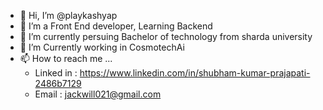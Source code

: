 - 👋 Hi, I’m @playkashyap
- 👀 I’m a Front End developer, Learning Backend
- 🌱 I’m currently persuing Bachelor of technology from sharda university
- 💞️ I’m Currently working in CosmotechAi
- 📫 How to reach me ...<br>
  - Linked in :  https://www.linkedin.com/in/shubham-kumar-prajapati-2486b7129<br>
  - Email : jackwill021@gmail.com

<!---
playkashyap/playkashyap is a ✨ special ✨ repository because its `README.md` (this file) appears on your GitHub profile.
You can click the Preview link to take a look at your changes.
--->
